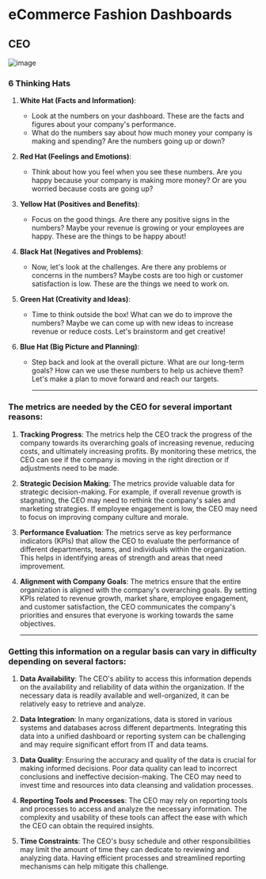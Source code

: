 # eCommerce Fashion Dashboards

## CEO
![image](https://github.com/Dillipmeher/Project/assets/143451788/69c99b28-9c3f-41d4-b5c6-50cd8f0dc399)


### 6 Thinking Hats
1. **White Hat (Facts and Information)**:
   - Look at the numbers on your dashboard. These are the facts and figures about your company's performance.
   - What do the numbers say about how much money your company is making and spending? Are the numbers going up or down?

2. **Red Hat (Feelings and Emotions)**:
   - Think about how you feel when you see these numbers. Are you happy because your company is making more money? Or are you worried because costs are going up?

3. **Yellow Hat (Positives and Benefits)**:
   - Focus on the good things. Are there any positive signs in the numbers? Maybe your revenue is growing or your employees are happy. These are the things to be happy about!

4. **Black Hat (Negatives and Problems)**:
   - Now, let's look at the challenges. Are there any problems or concerns in the numbers? Maybe costs are too high or customer satisfaction is low. These are the things we need to work on.

5. **Green Hat (Creativity and Ideas)**:
   - Time to think outside the box! What can we do to improve the numbers? Maybe we can come up with new ideas to increase revenue or reduce costs. Let's brainstorm and get creative!

6. **Blue Hat (Big Picture and Planning)**:
   - Step back and look at the overall picture. What are our long-term goals? How can we use these numbers to help us achieve them? Let's make a plan to move forward and reach our targets.
     
     ---

### The metrics are needed by the CEO for several important reasons:

1. **Tracking Progress**: The metrics help the CEO track the progress of the company towards its overarching goals of increasing revenue, reducing costs, and ultimately increasing profits. By monitoring these metrics, the CEO can see if the company is moving in the right direction or if adjustments need to be made.

2. **Strategic Decision Making**: The metrics provide valuable data for strategic decision-making. For example, if overall revenue growth is stagnating, the CEO may need to rethink the company's sales and marketing strategies. If employee engagement is low, the CEO may need to focus on improving company culture and morale.

3. **Performance Evaluation**: The metrics serve as key performance indicators (KPIs) that allow the CEO to evaluate the performance of different departments, teams, and individuals within the organization. This helps in identifying areas of strength and areas that need improvement.

4. **Alignment with Company Goals**: The metrics ensure that the entire organization is aligned with the company's overarching goals. By setting KPIs related to revenue growth, market share, employee engagement, and customer satisfaction, the CEO communicates the company's priorities and ensures that everyone is working towards the same objectives.

   ---

### Getting this information on a regular basis can vary in difficulty depending on several factors:

1. **Data Availability**: The CEO's ability to access this information depends on the availability and reliability of data within the organization. If the necessary data is readily available and well-organized, it can be relatively easy to retrieve and analyze.

2. **Data Integration**: In many organizations, data is stored in various systems and databases across different departments. Integrating this data into a unified dashboard or reporting system can be challenging and may require significant effort from IT and data teams.

3. **Data Quality**: Ensuring the accuracy and quality of the data is crucial for making informed decisions. Poor data quality can lead to incorrect conclusions and ineffective decision-making. The CEO may need to invest time and resources into data cleansing and validation processes.

4. **Reporting Tools and Processes**: The CEO may rely on reporting tools and processes to access and analyze the necessary information. The complexity and usability of these tools can affect the ease with which the CEO can obtain the required insights.

5. **Time Constraints**: The CEO's busy schedule and other responsibilities may limit the amount of time they can dedicate to reviewing and analyzing data. Having efficient processes and streamlined reporting mechanisms can help mitigate this challenge.
